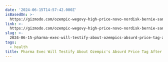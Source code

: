 ```yaml
---
date: '2024-06-15T14:57:42.000Z'
isBasedOn: >-
  https://gizmodo.com/ozempic-wegovy-high-price-novo-nordisk-bernie-sanders-1851541638
link: >-
  https://gizmodo.com/ozempic-wegovy-high-price-novo-nordisk-bernie-sanders-1851541638
slug: >-
  2024-06-15-pharma-exec-will-testify-about-ozempics-absurd-price-tag-after-pressure-fr
tags:
  - health
title: Pharma Exec Will Testify About Ozempic's Absurd Price Tag After Pressure Fr
---
```

 
